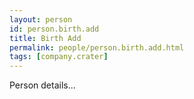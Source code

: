 ```yaml
---
layout: person
id: person.birth.add
title: Birth Add
permalink: people/person.birth.add.html
tags: [company.crater]
---
```


Person details...